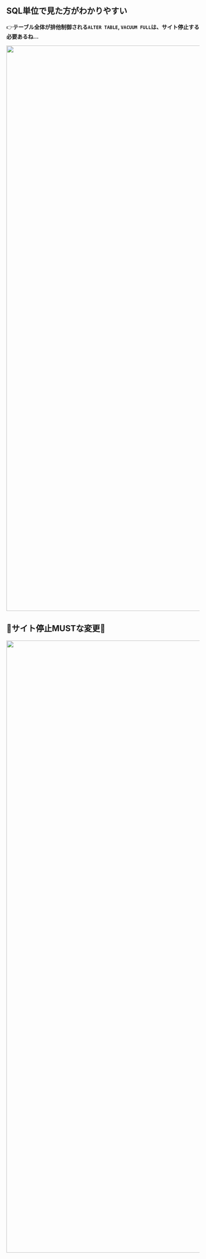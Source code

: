 ## SQL単位で見た方がわかりやすい
👉**テーブル全体が排他制御される`ALTER TABLE`, `VACUUM FULL`は、サイト停止する必要あるね...**

<img width="1476" src="https://github.com/user-attachments/assets/4406528b-67ef-4788-a84c-33a260abb3af" />

## 🔴サイト停止MUSTな変更🔴
<img width="1598" src="https://github.com/user-attachments/assets/6ff3bc1c-0472-44cf-ba79-bba3e6580a62" />
